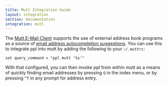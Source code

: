 ```yaml
---
title: Mutt Integration Guide
layout: integration
section: documentation
integration: mutt
---
```


The [Mutt E-Mail Client](http://www.mutt.org/) supports the use of external
address book programs as a source of [email address autocompletion
suggestions](http://www.mutt.org/doc/manual/manual-4.html#ss4.5). You can use
this to integrate ppl into mutt by adding the following to your `~/.muttrc`:

    set query_command = "ppl mutt '%s'"

With that configured, you can then invoke ppl from within mutt as a means of
quickly finding email addresses by pressing `Q` in the index menu, or by
pressing `^T` in any prompt for address entry.

